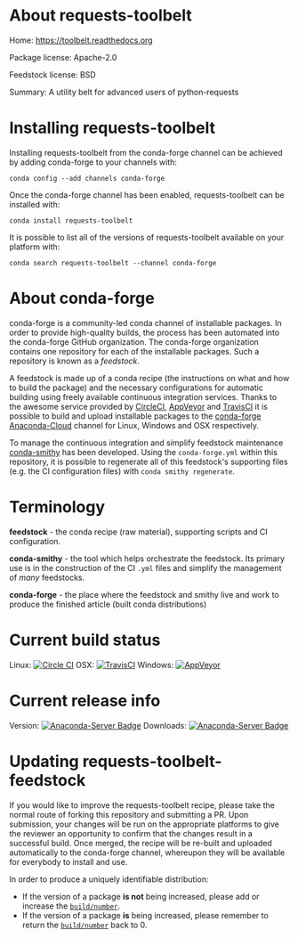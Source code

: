 About requests-toolbelt
=======================

Home: https://toolbelt.readthedocs.org

Package license: Apache-2.0

Feedstock license: BSD

Summary: A utility belt for advanced users of python-requests



Installing requests-toolbelt
============================

Installing requests-toolbelt from the conda-forge channel can be achieved by adding conda-forge to your channels with:

```
conda config --add channels conda-forge
```

Once the conda-forge channel has been enabled, requests-toolbelt can be installed with:

```
conda install requests-toolbelt
```

It is possible to list all of the versions of requests-toolbelt available on your platform with:

```
conda search requests-toolbelt --channel conda-forge
```


About conda-forge
=================

conda-forge is a community-led conda channel of installable packages.
In order to provide high-quality builds, the process has been automated into the
conda-forge GitHub organization. The conda-forge organization contains one repository 
for each of the installable packages. Such a repository is known as a *feedstock*.

A feedstock is made up of a conda recipe (the instructions on what and how to build
the package) and the necessary configurations for automatic building using freely
available continuous integration services. Thanks to the awesome service provided by
[CircleCI](https://circleci.com/), [AppVeyor](http://www.appveyor.com/)
and [TravisCI](https://travis-ci.org/) it is possible to build and upload installable
packages to the [conda-forge](https://anaconda.org/conda-forge)
[Anaconda-Cloud](http://docs.anaconda.org/) channel for Linux, Windows and OSX respectively.

To manage the continuous integration and simplify feedstock maintenance
[conda-smithy](http://github.com/conda-forge/conda-smithy) has been developed.
Using the ``conda-forge.yml`` within this repository, it is possible to regenerate all of
this feedstock's supporting files (e.g. the CI configuration files) with ``conda smithy regenerate``.


Terminology
===========

**feedstock** - the conda recipe (raw material), supporting scripts and CI configuration.

**conda-smithy** - the tool which helps orchestrate the feedstock.
                   Its primary use is in the construction of the CI ``.yml`` files
                   and simplify the management of *many* feedstocks.

**conda-forge** - the place where the feedstock and smithy live and work to
                  produce the finished article (built conda distributions)

Current build status
====================
Linux: [![Circle CI](https://circleci.com/gh/conda-forge/requests-toolbelt-feedstock.svg?style=svg)](https://circleci.com/gh/conda-forge/requests-toolbelt-feedstock)
OSX: [![TravisCI](https://travis-ci.org/conda-forge/requests-toolbelt-feedstock.svg?branch=master)](https://travis-ci.org/conda-forge/requests-toolbelt-feedstock) 
Windows: [![AppVeyor](https://ci.appveyor.com/api/projects/status/github/conda-forge/requests-toolbelt-feedstock?svg=True)](https://ci.appveyor.com/project/conda-forge/requests-toolbelt-feedstock/branch/master)

Current release info
====================
Version: [![Anaconda-Server Badge](https://anaconda.org/conda-forge/requests-toolbelt/badges/version.svg)](https://anaconda.org/conda-forge/requests-toolbelt)
Downloads: [![Anaconda-Server Badge](https://anaconda.org/conda-forge/requests-toolbelt/badges/downloads.svg)](https://anaconda.org/conda-forge/requests-toolbelt)


Updating requests-toolbelt-feedstock
====================================

If you would like to improve the requests-toolbelt recipe, please take the normal
route of forking this repository and submitting a PR. Upon submission, your changes will
be run on the appropriate platforms to give the reviewer an opportunity to confirm that the
changes result in a successful build. Once merged, the recipe will be re-built and uploaded
automatically to the conda-forge channel, whereupon they will be available for everybody to
install and use.

In order to produce a uniquely identifiable distribution:
 * If the version of a package **is not** being increased, please add or increase
   the [``build/number``](http://conda.pydata.org/docs/building/meta-yaml.html#build-number-and-string). 
 * If the version of a package **is** being increased, please remember to return
   the [``build/number``](http://conda.pydata.org/docs/building/meta-yaml.html#build-number-and-string)
   back to 0.
